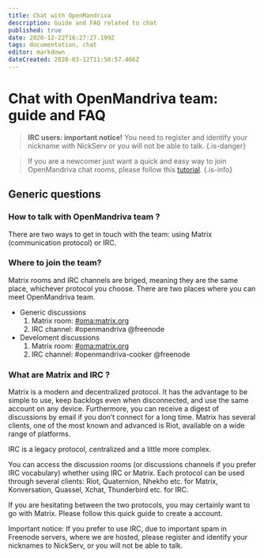 ```yaml
---
title: Chat with OpenMandriva
description: Guide and FAQ related to chat
published: true
date: 2020-12-22T16:27:27.199Z
tags: documentation, chat
editor: markdown
dateCreated: 2020-03-12T11:50:57.466Z
---
```


# Chat with OpenMandriva team: guide and FAQ

> **IRC users: important notice!** You need to register and identify your nickname with NickServ or you will not be able to talk.
{.is-danger}



> If you are a newcomer just want a quick and easy way to join OpenMandriva chat rooms, please follow this [tutorial](/doc/join-chatroom-matrix).
{.is-info}

## Generic questions

### How to talk with OpenMandriva team ?
There are two ways to get in touch with the team: using Matrix (communication protocol) or IRC.

### Where to join the team?


Matrix rooms and IRC channels are briged, meaning they are the same place, whichever protocol you choose.
There are two places where you can meet OpenMandriva team.

- Generic discussions
  1.    Matrix room: [#oma:matrix.org](https://matrix.to/#/#oma:matrix.org)
  1.    IRC channel: #openmandriva @freenode
- Develoment discussions  
  1.    Matrix room: [#oma:matrix.org](https://matrix.to/#/#oma:matrix.org)
  1.    IRC channel: #openmandriva-cooker @freenode
        
### What are Matrix and IRC ?
Matrix is a modern and decentralized protocol. It has the advantage to be simple to use, keep backlogs even when disconnected, and use the same account on any device. Furthermore, you can receive a digest of discussions by email if you don’t connect for a long time. Matrix has several clients, one of the most known and advanced is Riot, available on a wide range of platforms.

IRC is a legacy protocol, centralized and a little more complex.

You can access the discussion rooms (or discussions channels if you prefer IRC vocabulary) whether using IRC or Matrix. Each protocol can be used through several clients: Riot, Quaternion, Nhekho etc. for Matrix, Konversation, Quassel, Xchat, Thunderbird etc. for IRC.

If you are hesitating between the two protocols, you may certainly want to go with Matrix. Please follow this quick guide to create a account.

Important notice: If you prefer to use IRC, due to important spam in Freenode servers, where we are hosted, please register and identify your nicknames to NickServ, or you will not be able to talk.

